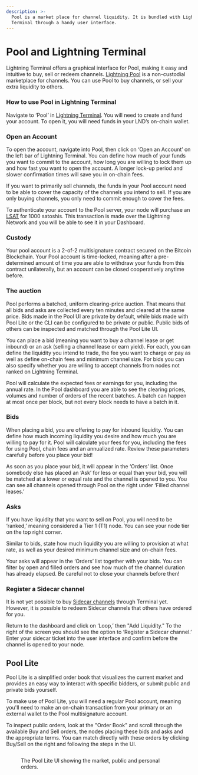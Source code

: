 ```yaml
---
description: >-
  Pool is a market place for channel liquidity. It is bundled with Lightning
  Terminal through a handy user interface.
---
```


# Pool and Lightning Terminal

Lightning Terminal offers a graphical interface for Pool, making it easy and intuitive to buy, sell or redeem channels. [Lightning Pool](../pool/) is a non-custodial marketplace for channels. You can use Pool to buy channels, or sell your extra liquidity to others.

### How to use Pool in Lightning Terminal

Navigate to ‘Pool’ in [Lightning Terminal](https://terminal.lightning.engineering/#/). You will need to create and fund your account. To open it, you will need funds in your LND’s on-chain wallet.

### Open an Account

To open the account, navigate into Pool, then click on ‘Open an Account’ on the left bar of Lightning Terminal. You can define how much of your funds you want to commit to the account, how long you are willing to lock them up and how fast you want to open the account. A longer lock-up period and slower confirmation times will save you in on-chain fees.

If you want to primarily sell channels, the funds in your Pool account need to be able to cover the capacity of the channels you intend to sell. If you are only buying channels, you only need to commit enough to cover the fees.

To authenticate your account to the Pool server, your node will purchase an [LSAT](../../the-lightning-network/l402/) for 1000 satoshis. This transaction is made over the Lightning Network and you will be able to see it in your Dashboard.

### Custody

Your pool account is a 2-of-2 multisignature contract secured on the Bitcoin Blockchain. Your Pool account is time-locked, meaning after a pre-determined amount of time you are able to withdraw your funds from this contract unilaterally, but an account can be closed cooperatively anytime before.

### The auction

Pool performs a batched, uniform clearing-price auction. That means that all bids and asks are collected every ten minutes and cleared at the same price. Bids made in the Pool UI are private by default, while bids made with Pool Lite or the CLI can be configured to be private or public. Public bids of others can be inspected and matched through the Pool Lite UI.

You can place a bid (meaning you want to buy a channel lease or get inbound) or an ask (selling a channel lease or earn yield). For each, you can define the liquidity you intend to trade, the fee you want to charge or pay as well as define on-chain fees and minimum channel size. For bids you can also specify whether you are willing to accept channels from nodes not ranked on Lightning Terminal.

Pool will calculate the expected fees or earnings for you, including the annual rate. In the Pool dashboard you are able to see the clearing prices, volumes and number of orders of the recent batches. A batch can happen at most once per block, but not every block needs to have a batch in it.

### Bids

When placing a bid, you are offering to pay for inbound liquidity. You can define how much incoming liquidity you desire and how much you are willing to pay for it. Pool will calculate your fees for you, including the fees for using Pool, chain fees and an annualized rate. Review these parameters carefully before you place your bid!

As soon as you place your bid, it will appear in the ‘Orders’ list. Once somebody else has placed an ‘Ask’ for less or equal than your bid, you will be matched at a lower or equal rate and the channel is opened to you. You can see all channels opened through Pool on the right under ‘Filled channel leases.’

### Asks

If you have liquidity that you want to sell on Pool, you will need to be ‘ranked,’ meaning considered a Tier 1 (T1) node. You can see your node tier on the top right corner.

Similar to bids, state how much liquidity you are willing to provision at what rate, as well as your desired minimum channel size and on-chain fees.

Your asks will appear in the ‘Orders’ list together with your bids. You can filter by open and filled orders and see how much of the channel duration has already elapsed. Be careful not to close your channels before then!

### Register a Sidecar channel

It is not yet possible to buy [Sidecar channels](../pool/sidecar\_channels.md) through Terminal yet. However, it is possible to redeem Sidecar channels that others have ordered for you.

Return to the dashboard and click on ‘Loop,’ then "Add Liquidity." To the right of the screen you should see the option to ‘Register a Sidecar channel.’ Enter your sidecar ticket into the user interface and confirm before the channel is opened to your node.

## Pool Lite

Pool Lite is a simplified order book that visualizes the current market and provides an easy way to interact with specific bidders, or submit public and private bids yourself.

To make use of Pool Lite, you will need a regular Pool account, meaning you'll need to make an on-chain transaction from your primary or an external wallet to the Pool multisignature account.

To inspect public orders, look at the "Order Book" and scroll through the available Buy and Sell orders, the nodes placing these bids and asks and the appropriate terms. You can match directly with these orders by clicking Buy/Sell on the right and following the steps in the UI.

<figure><img src="../../.gitbook/assets/PoolLiteFull.jpg" alt=""><figcaption><p>The Pool Lite UI showing the market, public and personal orders.</p></figcaption></figure>
